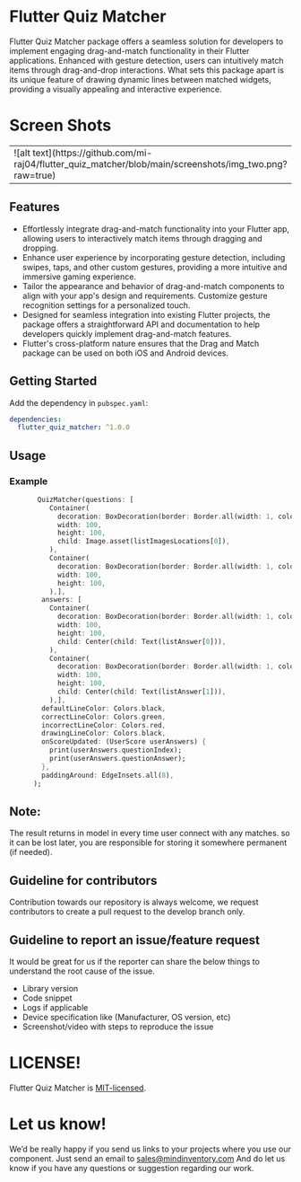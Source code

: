 # Flutter Quiz Matcher
Flutter Quiz Matcher package offers a seamless solution for developers to implement engaging drag-and-match functionality in their Flutter applications. Enhanced with gesture detection, users can intuitively match items through drag-and-drop interactions. What sets this package apart is its unique feature of drawing dynamic lines between matched widgets, providing a visually appealing and interactive experience.

# Screen Shots
<table>
  <tr>
    <td>![alt text](https://github.com/mi-raj04/flutter_quiz_matcher/blob/main/screenshots/img_two.png?raw=true)
</td>
    <td>![screenshot](https://github.com/mi-raj04/flutter_quiz_matcher/blob/main/screenshots/img_two.png)</td>
    <td>![screenshot]([http://url/to/img.png](https://github.com/mi-raj04/flutter_quiz_matcher/blob/main/screenshots/img_three.png))</td>
  </tr>
 </table>

## Features
* Effortlessly integrate drag-and-match functionality into your Flutter app, allowing users to interactively match items through dragging and dropping.
* Enhance user experience by incorporating gesture detection, including swipes, taps, and other custom gestures, providing a more intuitive and immersive gaming experience.
* Tailor the appearance and behavior of drag-and-match components to align with your app's design and requirements. Customize gesture recognition settings for a personalized touch.
* Designed for seamless integration into existing Flutter projects, the package offers a straightforward API and documentation to help developers quickly implement drag-and-match features.
* Flutter's cross-platform nature ensures that the Drag and Match package can be used on both iOS and Android devices.

## Getting Started

Add the dependency in `pubspec.yaml`:

```yaml
dependencies:
  flutter_quiz_matcher: ^1.0.0
```
## Usage

### Example
```dart
       QuizMatcher(questions: [
          Container(
            decoration: BoxDecoration(border: Border.all(width: 1, color: Colors.black)),
            width: 100,
            height: 100,
            child: Image.asset(listImagesLocations[0]),
          ),
          Container(
            decoration: BoxDecoration(border: Border.all(width: 1, color: Colors.black)),
            width: 100,
            height: 100,
          ),],
        answers: [
          Container(
            decoration: BoxDecoration(border: Border.all(width: 1, color: Colors.black)),
            width: 100,
            height: 100,
            child: Center(child: Text(listAnswer[0])),
          ),
          Container(
            decoration: BoxDecoration(border: Border.all(width: 1, color: Colors.black)),
            width: 100,
            height: 100,
            child: Center(child: Text(listAnswer[1])),
          ),],
        defaultLineColor: Colors.black,
        correctLineColor: Colors.green,
        incorrectLineColor: Colors.red,
        drawingLineColor: Colors.black,
        onScoreUpdated: (UserScore userAnswers) {
          print(userAnswers.questionIndex);
          print(userAnswers.questionAnswer);
        },
        paddingAround: EdgeInsets.all(8),
      );
```

## Note:
The result returns in model in every time user connect with any matches. so it can be lost later, you are responsible for storing it somewhere permanent (if needed).

## Guideline for contributors
Contribution towards our repository is always welcome, we request contributors to create a pull request to the develop branch only.

## Guideline to report an issue/feature request
It would be great for us if the reporter can share the below things to understand the root cause of the issue.
- Library version
- Code snippet
- Logs if applicable
- Device specification like (Manufacturer, OS version, etc)
- Screenshot/video with steps to reproduce the issue

# LICENSE!
Flutter Quiz Matcher is [MIT-licensed](https://github.com/Mindinventory/flutter_draggable_gridview/blob/main/LICENSE "MIT-licensed").

# Let us know!
We’d be really happy if you send us links to your projects where you use our component. Just send an email to sales@mindinventory.com And do let us know if you have any questions or suggestion regarding our work.
